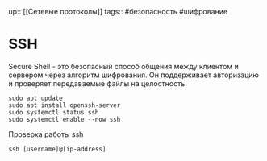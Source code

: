 up:: [[Сетевые протоколы]]
tags:: #безопасность #шифрование

# SSH

Secure Shell - это безопасный способ общения между клиентом и сервером через алгоритм шифрования. Он поддерживает авторизацию и проверяет передаваемые файлы на целостность.

```
sudo apt update
sudo apt install openssh-server
sudo systemctl status ssh
sudo systemctl enable --now ssh
```

Проверка работы ssh

```
ssh [username]@[ip-address]
```